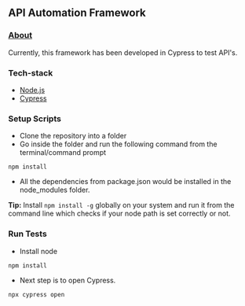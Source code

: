 ## API Automation Framework ##


### [About](#about)

Currently, this framework has been developed in Cypress to test API's.



### Tech-stack ###

* [Node.js](https://nodejs.org/en/docs/) 
* [Cypress](https://docs.cypress.io/) 

### Setup Scripts ###

* Clone the repository into a folder
* Go inside the folder and run the following command from the terminal/command prompt
```
npm install 
```
* All the dependencies from package.json would be installed in the node_modules folder.

**Tip:** Install `npm install -g` globally on your system and run it from the command line which checks if your node path is set correctly or not.

### Run Tests ###

* Install node 

```
npm install 
```

* Next step is to open Cypress.

```
npx cypress open
```
